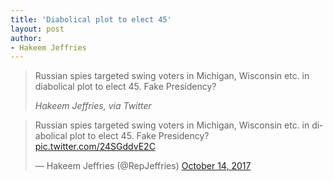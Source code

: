 ```yaml
---
title: 'Diabolical plot to elect 45'
layout: post
author:
- Hakeem Jeffries
---
```


> Russian spies targeted swing voters in Michigan, Wisconsin etc. in diabolical plot to elect 45. Fake Presidency?
>
> <cite>Hakeem Jeffries, via Twitter</cite>

<blockquote class="twitter-tweet"><p lang="en" dir="ltr">Russian spies targeted swing voters in Michigan, Wisconsin etc. in diabolical plot to elect 45. Fake Presidency? <a href="https://t.co/24SGddvE2C">pic.twitter.com/24SGddvE2C</a></p>&mdash; Hakeem Jeffries (@RepJeffries) <a href="https://twitter.com/RepJeffries/status/919193903680630784?ref_src=twsrc%5Etfw">October 14, 2017</a></blockquote> <script async src="https://platform.twitter.com/widgets.js" charset="utf-8"></script>
